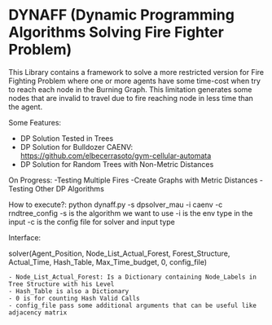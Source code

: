 # DYNAFF (Dynamic Programming Algorithms Solving Fire Fighter Problem)

This Library contains a framework to solve a more restricted version for Fire Fighting Problem where one or more agents 
have some time-cost when try to reach each node in the Burning Graph. This limitation generates some nodes that are invalid
to travel due to fire reaching node in less time than the agent.

Some Features:
  - DP Solution Tested in Trees
  - DP Solution for Bulldozer CAENV: https://github.com/elbecerrasoto/gym-cellular-automata
  - DP Solution for Random Trees with Non-Metric Distances

On Progress:
  -Testing Multiple Fires
  -Create Graphs with Metric Distances
  -Testing Other DP Algorithms
  
  
  How to execute?:
  python dynaff.py -s dpsolver_mau -i caenv -c rndtree_config
    -s is the algorithm we want to use
    -i is the env type in the input
    -c is the config file for solver and input type
    
  Interface:
  
  solver(Agent_Position, Node_List_Actual_Forest, Forest_Structure, Actual_Time, Hash_Table, Max_Time_budget, 0, config_file)
  
    - Node_List_Actual_Forest: Is a Dictionary containing Node_Labels in Tree Structure with his Level
    - Hash_Table is also a Dictionary
    - 0 is for counting Hash Valid Calls
    - config_file pass some additional arguments that can be useful like adjacency matrix
